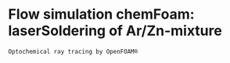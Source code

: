 # Flow simulation chemFoam: laserSoldering of Ar/Zn-mixture
`Optochemical ray tracing by OpenFOAM®`
